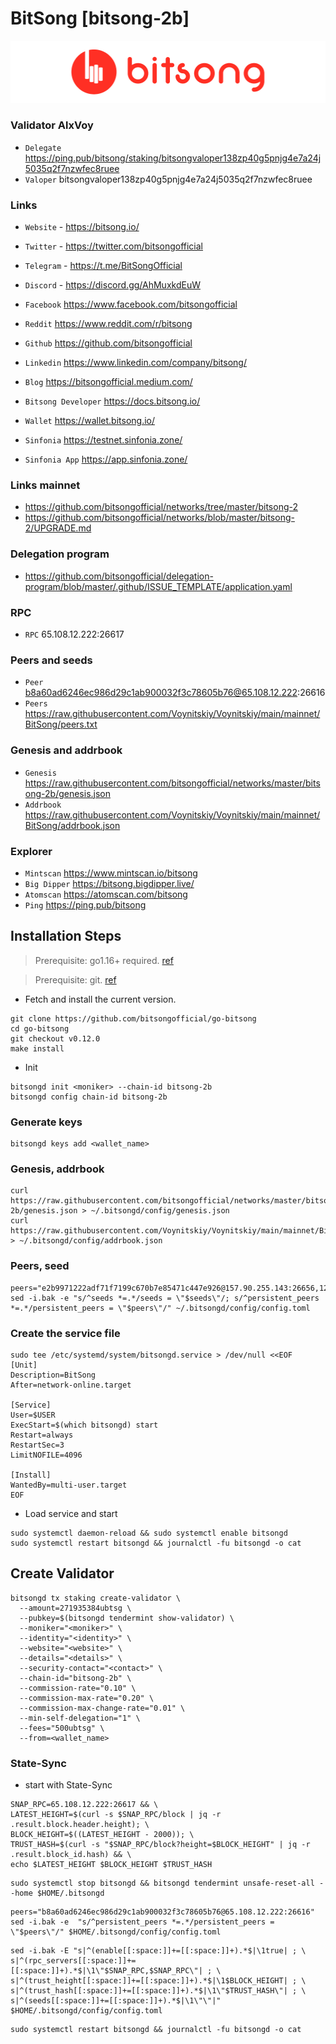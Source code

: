 # BitSong [bitsong-2b]
![BitSong Guide](https://github.com/Voynitskiy/Voynitskiy/blob/main/mainnet/BitSong/BitSong.png)
### Validator AlxVoy
* `Delegate` https://ping.pub/bitsong/staking/bitsongvaloper138zp40g5pnjg4e7a24j5035q2f7nzwfec8ruee
* `Valoper` bitsongvaloper138zp40g5pnjg4e7a24j5035q2f7nzwfec8ruee
### Links
* `Website` - https://bitsong.io/
* `Twitter` - https://twitter.com/bitsongofficial
* `Telegram` - https://t.me/BitSongOfficial
* `Discord` - https://discord.gg/AhMuxkdEuW
* `Facebook` https://www.facebook.com/bitsongofficial
* `Reddit` https://www.reddit.com/r/bitsong
* `Github` https://github.com/bitsongofficial
* `Linkedin` https://www.linkedin.com/company/bitsong/

* `Blog` https://bitsongofficial.medium.com/
* `Bitsong Developer` https://docs.bitsong.io/
* `Wallet` https://wallet.bitsong.io/
* `Sinfonia` https://testnet.sinfonia.zone/
* `Sinfonia App` https://app.sinfonia.zone/ 

### Links mainnet
* https://github.com/bitsongofficial/networks/tree/master/bitsong-2
* https://github.com/bitsongofficial/networks/blob/master/bitsong-2/UPGRADE.md
### Delegation program
* https://github.com/bitsongofficial/delegation-program/blob/master/.github/ISSUE_TEMPLATE/application.yaml
### RPC
* `RPC` 65.108.12.222:26617
### Peers and seeds
* `Peer` b8a60ad6246ec986d29c1ab900032f3c78605b76@65.108.12.222:26616
* `Peers` https://raw.githubusercontent.com/Voynitskiy/Voynitskiy/main/mainnet/BitSong/peers.txt
### Genesis and addrbook
* `Genesis` https://raw.githubusercontent.com/bitsongofficial/networks/master/bitsong-2b/genesis.json
* `Addrbook` https://raw.githubusercontent.com/Voynitskiy/Voynitskiy/main/mainnet/BitSong/addrbook.json
### Explorer
* `Mintscan` https://www.mintscan.io/bitsong
* `Big Dipper` https://bitsong.bigdipper.live/
* `Atomscan` https://atomscan.com/bitsong
* `Ping` https://ping.pub/bitsong
## Installation Steps
>Prerequisite: go1.16+ required. [ref](https://golang.org/doc/install)

>Prerequisite: git. [ref](https://github.com/git/git)

* Fetch and install the current version.
```shell
git clone https://github.com/bitsongofficial/go-bitsong
cd go-bitsong
git checkout v0.12.0
make install
```
* Init
```
bitsongd init <moniker> --chain-id bitsong-2b
bitsongd config chain-id bitsong-2b
```

### Generate keys
```
bitsongd keys add <wallet_name>
```
### Genesis, addrbook
```
curl https://raw.githubusercontent.com/bitsongofficial/networks/master/bitsong-2b/genesis.json > ~/.bitsongd/config/genesis.json
curl https://raw.githubusercontent.com/Voynitskiy/Voynitskiy/main/mainnet/BitSong/addrbook.json > ~/.bitsongd/config/addrbook.json
```
### Peers, seed
```
peers="e2b9971222adf71f7199c670b7e85471c447e926@157.90.255.143:26656,120740c15a8a19c232b1aa4d80b20de248b33db3@135.181.129.94:26656,d741773bc5eecbefb7b14fcca5e3e0fedd49d5a3@157.90.95.104:26656,6e93a30587671e2cecacbcbb27092809bb20249f@95.217.203.59:31656,adfe1cf240780cf8d58266171ced72fb4e9a7a6d@23.226.14.168:26656,f36d3a926ae0583e60f00e7bc54711f3cb7fe769@195.201.58.166:26656,9c9f030298bdda9ca69de7db8e9a3aef33972fba@135.181.16.236:31656,9806602afb65ba45d1048d65285d5c6e50285088@178.18.242.242:26656,4fdd438ea70927003022ecc308e36bc1924ec598@51.210.104.207:26656,3cf3effd3ecb33bdbb5c5e6528c88fde4869b97c@116.202.139.113:26656,075cf589e44c74687ef3a4df3a583f482bce57e0@46.166.143.79:26656,f9d318eaf38988ce2b65b795068d86b214866c91@141.94.170.26:26256,fa932748b327fdde6d235b28a9850f8b8bd3326a@95.217.119.101:31656,d52f6e4fe1819133474e977d7e1d73124d1f4af5@95.217.156.76:26656,5ebab02914638005773dac8026f441e06c115a44@74.207.226.176:26656,e5428ce29ccd26434828a577906ac9c413ca6a48@80.71.57.42:26656,2afc435e2246ff3f16ade85b52264367945d12b5@176.58.124.226:26656"
sed -i.bak -e "s/^seeds *=.*/seeds = \"$seeds\"/; s/^persistent_peers *=.*/persistent_peers = \"$peers\"/" ~/.bitsongd/config/config.toml
```
### Create the service file
```
sudo tee /etc/systemd/system/bitsongd.service > /dev/null <<EOF
[Unit]
Description=BitSong
After=network-online.target

[Service]
User=$USER
ExecStart=$(which bitsongd) start
Restart=always
RestartSec=3
LimitNOFILE=4096

[Install]
WantedBy=multi-user.target
EOF
```
* Load service and start
```
sudo systemctl daemon-reload && sudo systemctl enable bitsongd
sudo systemctl restart bitsongd && journalctl -fu bitsongd -o cat
```
## Create Validator
```
bitsongd tx staking create-validator \
  --amount=271935384ubtsg \
  --pubkey=$(bitsongd tendermint show-validator) \
  --moniker="<moniker>" \
  --identity="<identity>" \
  --website="<website>" \
  --details="<details>" \
  --security-contact="<contact>" \
  --chain-id="bitsong-2b" \
  --commission-rate="0.10" \
  --commission-max-rate="0.20" \
  --commission-max-change-rate="0.01" \
  --min-self-delegation="1" \
  --fees="500ubtsg" \
  --from=<wallet_name>
```
### State-Sync
* start with State-Sync
```
SNAP_RPC=65.108.12.222:26617 && \
LATEST_HEIGHT=$(curl -s $SNAP_RPC/block | jq -r .result.block.header.height); \
BLOCK_HEIGHT=$((LATEST_HEIGHT - 2000)); \
TRUST_HASH=$(curl -s "$SNAP_RPC/block?height=$BLOCK_HEIGHT" | jq -r .result.block_id.hash) && \
echo $LATEST_HEIGHT $BLOCK_HEIGHT $TRUST_HASH
```
```
sudo systemctl stop bitsongd && bitsongd tendermint unsafe-reset-all --home $HOME/.bitsongd
```
```
peers="b8a60ad6246ec986d29c1ab900032f3c78605b76@65.108.12.222:26616"
sed -i.bak -e  "s/^persistent_peers *=.*/persistent_peers = \"$peers\"/" $HOME/.bitsongd/config/config.toml
```
```
sed -i.bak -E "s|^(enable[[:space:]]+=[[:space:]]+).*$|\1true| ; \
s|^(rpc_servers[[:space:]]+=[[:space:]]+).*$|\1\"$SNAP_RPC,$SNAP_RPC\"| ; \
s|^(trust_height[[:space:]]+=[[:space:]]+).*$|\1$BLOCK_HEIGHT| ; \
s|^(trust_hash[[:space:]]+=[[:space:]]+).*$|\1\"$TRUST_HASH\"| ; \
s|^(seeds[[:space:]]+=[[:space:]]+).*$|\1\"\"|" $HOME/.bitsongd/config/config.toml
```
```
sudo systemctl restart bitsongd && journalctl -fu bitsongd -o cat
```
